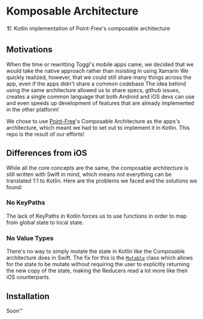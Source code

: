 # Komposable Architecture
🏗️ Kotlin implementation of Point-Free's composable architecture

## Motivations
When the time or rewritting Toggl's mobile apps came, we decided that we would take the native approach rather than insisting in using Xamarin
We quickly realized, however, that we could still share many things across the app, even if the apps didn't share a common codebase
The idea behind using the same architecture allowed us to share specs, github issues, creates a single common language that both Android and iOS devs can use and even speeds up development of features that are already implemented in the other platform!

We chose to use [Point-Free](https://www.pointfree.co/)'s Composable Architecture as the apps's architecture, which meant we had to set out to implement it in Kotlin. This repo is the result of our efforts!

## Differences from iOS

While all the core concepts are the same, the composable architecture is still written with Swift in mind, which means not everything can be translated 1:1 to Kotlin. Here are the problems we faced and the solutions we found:

### No KeyPaths
The lack of KeyPaths in Kotlin forces us to use functions in order to map from global state to local state.

### No Value Types
There's no way to simply mutate the state in Kotlin like the Composable architecture does in Swift. The fix for this is the [`Mutable`](https://github.com/toggl/komposable-architecture/blob/main/komposable-architecture/src/main/java/com/toggl/komposable/architecture/Mutable.kt) class which allows for the state to be mutate without requiring the user to explicitly returning the new copy of the state, making the Reducers read a lot more like their iOS counterparts.

## Installation
Soon:tm:

